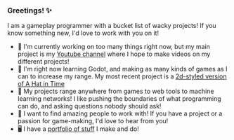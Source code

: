 ### Greetings! ✨

I am a gameplay programmer with a bucket list of wacky projects! If you know something new, I'd love to work with you on it!

- 🔬 I'm currently working on too many things right now, but my main project is my [Youtube channel](https://www.youtube.com/channel/UCXYo_qp8XUVeuS2uPYRYA_A) where I hope to make videos on my different projects!
- 📔 I'm right now learning Godot, and making as many kinds of games as I can to increase my range. My most recent project is a [2d-styled version of A Hat in Time](https://forums.tigsource.com/index.php?topic=71685.msg1436285#msg1436285)
-  💬 My projects range anywhere from games to web tools to machine learning networks! I like pushing the boundaries of what programming can do, and asking questions nobody should ask!
- 👯 I want to find amazing people to work with! If you have a project or a passion for game-making, I'd love to hear from you!
- 🖥️ I have a [portfolio of stuff](https://kingoftheconnors.github.io/) I make and do!
